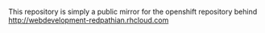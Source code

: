 This repository is simply a public mirror for the openshift repository behind http://webdevelopment-redpathian.rhcloud.com